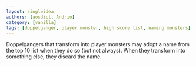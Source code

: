```yaml
---
layout: singleidea
authors: [aosdict, Andrio]
category: [vanilla]
tags: [doppelganger, player monster, high score list, naming monsters]
---
```

Doppelgangers that transform into player monsters may adopt a name from the top 10 list when they do so (but not always). When they transform into something else, they discard the name.
